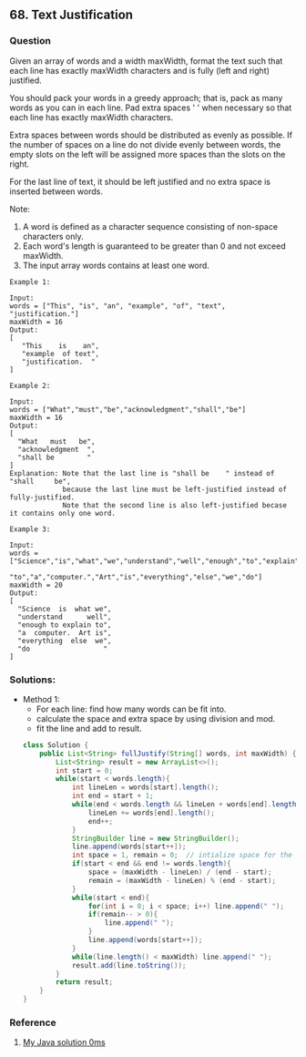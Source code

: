 ## 68. Text Justification

### Question
Given an array of words and a width maxWidth, format the text such that each line has exactly maxWidth characters and is fully (left and right) justified.

You should pack your words in a greedy approach; that is, pack as many words as you can in each line. Pad extra spaces ' ' when necessary so that each line has exactly maxWidth characters.

Extra spaces between words should be distributed as evenly as possible. If the number of spaces on a line do not divide evenly between words, the empty slots on the left will be assigned more spaces than the slots on the right.

For the last line of text, it should be left justified and no extra space is inserted between words.

Note:
1. A word is defined as a character sequence consisting of non-space characters only.
2. Each word's length is guaranteed to be greater than 0 and not exceed maxWidth.
3. The input array words contains at least one word.

```
Example 1:

Input:
words = ["This", "is", "an", "example", "of", "text", "justification."]
maxWidth = 16
Output:
[
   "This    is    an",
   "example  of text",
   "justification.  "
]

Example 2:

Input:
words = ["What","must","be","acknowledgment","shall","be"]
maxWidth = 16
Output:
[
  "What   must   be",
  "acknowledgment  ",
  "shall be        "
]
Explanation: Note that the last line is "shall be    " instead of "shall     be",
             because the last line must be left-justified instead of fully-justified.
             Note that the second line is also left-justified becase it contains only one word.

Example 3:

Input:
words = ["Science","is","what","we","understand","well","enough","to","explain",
         "to","a","computer.","Art","is","everything","else","we","do"]
maxWidth = 20
Output:
[
  "Science  is  what we",
  "understand      well",
  "enough to explain to",
  "a  computer.  Art is",
  "everything  else  we",
  "do                  "
]
```



### Solutions:
* Method 1: 
    * For each line: find how many words can be fit into.
    * calculate the space and extra space by using division and mod.
    * fit the line and add to result.
    ```Java
    class Solution {
        public List<String> fullJustify(String[] words, int maxWidth) {
            List<String> result = new ArrayList<>();
            int start = 0;
            while(start < words.length){
                int lineLen = words[start].length();
                int end = start + 1;
                while(end < words.length && lineLen + words[end].length() + end - start <= maxWidth){
                    lineLen += words[end].length();
                    end++;
                }
                StringBuilder line = new StringBuilder();
                line.append(words[start++]);
                int space = 1, remain = 0;  // intialize space for the last line.
                if(start < end && end != words.length){
                    space = (maxWidth - lineLen) / (end - start);
                    remain = (maxWidth - lineLen) % (end - start);
                }
                while(start < end){
                    for(int i = 0; i < space; i++) line.append(" ");
                    if(remain-- > 0){
                        line.append(" ");
                    }
                    line.append(words[start++]);
                }
                while(line.length() < maxWidth) line.append(" ");
                result.add(line.toString());
            }
            return result;
        }
    }
    ```

### Reference
1. [My Java solution 0ms](https://leetcode.com/problems/text-justification/discuss/277618/My-Java-solution-0ms)
